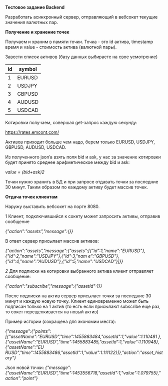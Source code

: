**Тестовое задание Backend**

Разработать асинхронный сервер, отправляющий в вебсокет текущие значения валютных пар.

**Получение и хранение точек**

Получаем и храним в памяти точки. Точка - это id актива, timestamp время и value - стоимость актива (валютной пары).

Завести список активов (базу данных выбираете на свое усмотрение)



|id|symbol|
| - | - |
|1|EURUSD|
|2|USDJPY|
|3|GBPUSD|
|4|AUDUSD|
|5|USDCAD|

Котировки получаем, совершая get-запрос каждую секунду:

https://rates.emcont.com/

Активов приходит больше чем надо, берем только EURUSD, USDJPY, GBPUSD, AUDUSD, USDCAD.

Из полученного json’a взять поля bid и ask, у нас за значение котировки будет принято среднее арифметическое между bid и ask:

*value = (bid+ask)2*

Точки нужно хранить в БД и при запросе отдавать точки за последние 30 минут. Таким образом по каждому активу будет массив точек.

**Отдача точек клиентам**

Наружу выставить вебсокет на порте 8080.

1 Клиент, подключившийся к сокету может запросить активы, отправив сообщение

*{"action":"assets","message":{}}*

В ответ сервер присылает массив активов:

*{"action":"assets","message":{"assets":[{"id":1,"name":"EURUSD"},{"id":2,"name":"USDJPY"},{"id":3,"nam e":"GBPUSD"},{"id":4,"name":"AUDUSD"},{"id":5,"name":"USDCAD"}]}}*

*2* Для подписки на котировки выбранного актива клиент отправляет сообщение:

*{"action":"subscribe","message":{"assetId":1}}*

После подписки на актив сервер присылает точки за последние 30 минут и каждую новую точку. Клиент единовременно может быть подписан только на 1 актив (то есть если присылают subscribe еще раз, то сокет перещелкивается на новый актив)

Пример истории (сокращена для экономии места):

*{"message":{"points":[{"assetName":"EURUSD","time":1455883484,"assetId":1,"value":1.110481 },{"assetName":"EURUSD","time":1455883485,"assetId":1,"value":1.110948},{"assetName":"EU RUSD","time":1455883486,"assetId":1,"value":1.111122}]},"action":"asset\_history"}*

Json новой точки: *{"message":{"assetName":"EURUSD","time":1453556718,"assetId":1,"value":1.079755},"action":"point"}*
